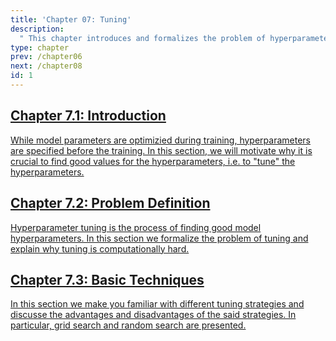 ```yaml
---
title: 'Chapter 07: Tuning'
description:
  " This chapter introduces and formalizes the problem of hyperparameter tuning."
type: chapter
prev: /chapter06
next: /chapter08
id: 1
---
```



<section class="c72e2d57">
  <h2 class="_5e0ebe7a">
  <a class="_46224d00 _7e2d93b5" href="/chapter07-01-tuning-introduction">Chapter 7.1: Introduction</a>

  </h2>
  <p class="de526628">
  <a class="_46224d00 _7e2d93b5" href="/chapter07-01-tuning-introduction"> While model parameters are optimizied during training, hyperparameters are specified before the training. In this section, we will motivate why it is crucial to find good values for the hyperparameters, i.e. to "tune" the hyperparameters.</a>
  </p>
</section>





<section class="c72e2d57">
  <h2 class="_5e0ebe7a">
  <a class="_46224d00 _7e2d93b5" href="/chapter07-02-tuning-problemdefinition">Chapter 7.2: Problem Definition</a>

  </h2>
  <p class="de526628">
  <a class="_46224d00 _7e2d93b5" href="/chapter07-02-tuning-problemdefinition"> Hyperparameter tuning is the process of finding good model hyperparameters. In this section we formalize the problem of tuning and explain why tuning is computationally hard.</a>
  </p>
</section>





<section class="c72e2d57">
  <h2 class="_5e0ebe7a">
  <a class="_46224d00 _7e2d93b5" href="/chapter07-03-tuning-basictechniques">Chapter 7.3: Basic Techniques</a>

  </h2>
  <p class="de526628">
  <a class="_46224d00 _7e2d93b5" href="/chapter07-03-tuning-basictechniques"> In this section we make you familiar with different tuning strategies and discusse the advantages and disadvantages of the said strategies. In particular, grid search and random search are presented.</a>
  </p>
</section>




